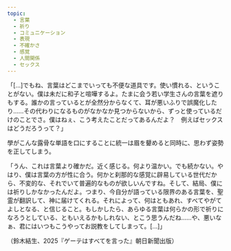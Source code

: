 ```yaml
---
topic:
  - 言葉
  - 祈り
  - コミュニケーション
  - 表現
  - 不確かさ
  - 感覚
  - 人間関係
  - セックス
---
```

「\[...]でもね、言葉はどこまでいっても不便な道具です。使い慣れる、ということがない。僕は未だに和子と喧嘩するよ。たまに会う若い学生さんの言葉を遮りもする。誰かの言っているとが全然分からなくて、耳が悪いふりで誤魔化したり……その代わりになるものがなかなか見つからないから、ずっと使っているだけのことでさ。僕はねぇ、こう考えたことだってあるんだよ？　例えばセックスはどうだろうって？」

學がこんな露骨な単語を口にすることに統一は眉を顰めると同時に、思わず姿勢を正してしまう。 

「うん、これは言葉より確かだ。近く感じる。何より温かい。でも続かない。やはり、僕は言葉の方が性に合う。何かと刹那的な感覚に辟易している世代だから、不変的な、それでいて普遍的なものが欲しいんですね。そして、結局、僕には祈りしかなかったんだよ。つまり、今自分が語っている限界のある言葉を、聖霊が翻訳して、神に届けてくれる。それによって、何はともあれ、すべてやがてよしとなる、と信じること。もしかしたら、あらゆる言葉は何らかの形で祈りになろうとしている、ともいえるかもしれない、とこう思うんだね……や、悪いなぁ、君にはいつもこうやってお説教をしてしまって。\[...]」

（鈴木結生、2025『ゲーテはすべてを言った』朝日新聞出版）